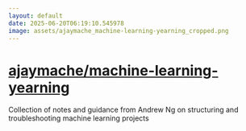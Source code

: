 ```yaml
---
layout: default
date: 2025-06-20T06:19:10.545978
image: assets/ajaymache_machine-learning-yearning_cropped.png
---
```


# [ajaymache/machine-learning-yearning](https://github.com/ajaymache/machine-learning-yearning)

Collection of notes and guidance from Andrew Ng on structuring and troubleshooting machine learning projects
